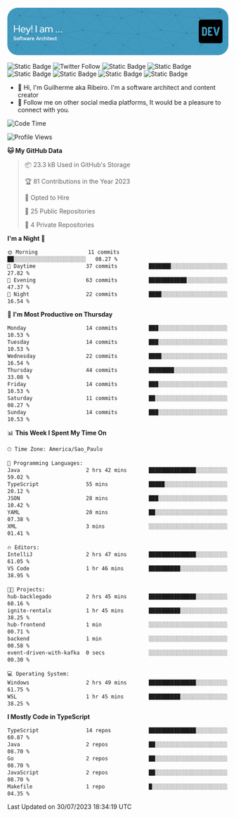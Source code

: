![Header](./assets/github-header-image.png)

![Static Badge](https://img.shields.io/badge/Software%20Architect-blue)
 ![Twitter Follow](https://img.shields.io/twitter/follow/dev_pkg) ![Static Badge](https://img.shields.io/badge/Java-orange) ![Static Badge](https://img.shields.io/badge/Springboot-green) ![Static Badge](https://img.shields.io/badge/Golang-blue) ![Static Badge](https://img.shields.io/badge/Nodejs-green) ![Static Badge](https://img.shields.io/badge/Javascript-yellow) ![Static Badge](https://img.shields.io/badge/Vuejs-green)

- 👋 Hi, I'm Guilherme aka Ribeiro. I'm a software architect and content creator
- 👀 Follow me on other social media platforms, It would be a pleasure to connect with you.

<!--START_SECTION:waka-->
![Code Time](http://img.shields.io/badge/Code%20Time-3%20hrs%2040%20mins-blue)

![Profile Views](http://img.shields.io/badge/Profile%20Views-201-blue)

**🐱 My GitHub Data** 

> 📦 23.3 kB Used in GitHub's Storage 
 > 
> 🏆 81 Contributions in the Year 2023
 > 
> 💼 Opted to Hire
 > 
> 📜 25 Public Repositories 
 > 
> 🔑 4 Private Repositories 
 > 
**I'm a Night 🦉** 

```text
🌞 Morning                11 commits          ██░░░░░░░░░░░░░░░░░░░░░░░   08.27 % 
🌆 Daytime                37 commits          ███████░░░░░░░░░░░░░░░░░░   27.82 % 
🌃 Evening                63 commits          ████████████░░░░░░░░░░░░░   47.37 % 
🌙 Night                  22 commits          ████░░░░░░░░░░░░░░░░░░░░░   16.54 % 
```
📅 **I'm Most Productive on Thursday** 

```text
Monday                   14 commits          ███░░░░░░░░░░░░░░░░░░░░░░   10.53 % 
Tuesday                  14 commits          ███░░░░░░░░░░░░░░░░░░░░░░   10.53 % 
Wednesday                22 commits          ████░░░░░░░░░░░░░░░░░░░░░   16.54 % 
Thursday                 44 commits          ████████░░░░░░░░░░░░░░░░░   33.08 % 
Friday                   14 commits          ███░░░░░░░░░░░░░░░░░░░░░░   10.53 % 
Saturday                 11 commits          ██░░░░░░░░░░░░░░░░░░░░░░░   08.27 % 
Sunday                   14 commits          ███░░░░░░░░░░░░░░░░░░░░░░   10.53 % 
```


📊 **This Week I Spent My Time On** 

```text
🕑︎ Time Zone: America/Sao_Paulo

💬 Programming Languages: 
Java                     2 hrs 42 mins       ███████████████░░░░░░░░░░   59.02 % 
TypeScript               55 mins             █████░░░░░░░░░░░░░░░░░░░░   20.12 % 
JSON                     28 mins             ███░░░░░░░░░░░░░░░░░░░░░░   10.42 % 
YAML                     20 mins             ██░░░░░░░░░░░░░░░░░░░░░░░   07.38 % 
XML                      3 mins              ░░░░░░░░░░░░░░░░░░░░░░░░░   01.41 % 

🔥 Editors: 
IntelliJ                 2 hrs 47 mins       ███████████████░░░░░░░░░░   61.05 % 
VS Code                  1 hr 46 mins        ██████████░░░░░░░░░░░░░░░   38.95 % 

🐱‍💻 Projects: 
hub-backlegado           2 hrs 45 mins       ███████████████░░░░░░░░░░   60.16 % 
ignite-rentalx           1 hr 45 mins        ██████████░░░░░░░░░░░░░░░   38.25 % 
hub-frontend             1 min               ░░░░░░░░░░░░░░░░░░░░░░░░░   00.71 % 
backend                  1 min               ░░░░░░░░░░░░░░░░░░░░░░░░░   00.58 % 
event-driven-with-kafka  0 secs              ░░░░░░░░░░░░░░░░░░░░░░░░░   00.30 % 

💻 Operating System: 
Windows                  2 hrs 49 mins       ███████████████░░░░░░░░░░   61.75 % 
WSL                      1 hr 45 mins        ██████████░░░░░░░░░░░░░░░   38.25 % 
```

**I Mostly Code in TypeScript** 

```text
TypeScript               14 repos            ███████████████░░░░░░░░░░   60.87 % 
Java                     2 repos             ██░░░░░░░░░░░░░░░░░░░░░░░   08.70 % 
Go                       2 repos             ██░░░░░░░░░░░░░░░░░░░░░░░   08.70 % 
JavaScript               2 repos             ██░░░░░░░░░░░░░░░░░░░░░░░   08.70 % 
Makefile                 1 repo              █░░░░░░░░░░░░░░░░░░░░░░░░   04.35 % 
```
 Last Updated on 30/07/2023 18:34:19 UTC
<!--END_SECTION:waka-->
